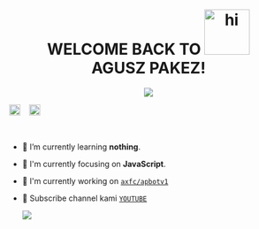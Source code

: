 <h1 align="center">WELCOME BACK TO <img src="https://user-images.githubusercontent.com/1303154/88677602-1635ba80-d120-11ea-84d8-d263ba5fc3c0.gif" width="82px" alt="hi"><br>AGUSZ PAKEZ!</h1>

<p align="center">
  <img src="https://raw.githubusercontent.com/axfcap/axfcap/main/20210127_214411.jpg" />
</p>
<a href="https://www.facebook.com/aggusbudy.budy"><img src="https://image.flaticon.com/icons/svg/174/174848.svg" alt="alt text" width="20" height="20"></a>      &nbsp;&nbsp;   <a href="https://instagram.com/axfc_ap"><img src="https://image.flaticon.com/icons/svg/174/174855.svg" alt="alt text" width="20" height="20"></a>

 &nbsp;&nbsp; 

- 🌱 I’m currently learning **nothing**.

- 👀 I'm currently focusing on **JavaScript**.

- 📝 I'm currently working on [`axfc/apbotv1`](https://github.com/axcap/apbotv1)

- 👥 Subscribe channel kami [`YOUTUBE`](https://youtube.com/channel/UCKP-E8RwFkJKhe-9uz0s9RQ)






  <img src="https://raw.githubusercontent.com/TheDudeThatCode/TheDudeThatCode/master/Assets/Mario_Gameplay.gif"/>







</p>







</p>
